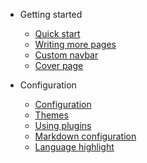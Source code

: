 <!--
 * @Description: 
 * @Author: prui
 * @Date: 2024-04-29 09:44:08
 * @LastEditTime: 2024-04-29 09:44:37
 * @LastEditors: prui
 * 不忘初心,不负梦想
-->
* Getting started

  * [Quick start](quickstart.md)
  * [Writing more pages](more-pages.md)
  * [Custom navbar](custom-navbar.md)
  * [Cover page](cover.md)

* Configuration
  * [Configuration](configuration.md)
  * [Themes](themes.md)
  * [Using plugins](plugins.md)
  * [Markdown configuration](markdown.md)
  * [Language highlight](language-highlight.md)